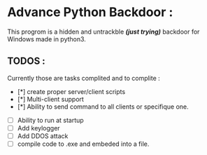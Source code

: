 # Advance Python Backdoor :

This progrom is a hidden and untrackble ***(just trying)*** backdoor for Windows made in python3.

## TODOS :
Currently those are tasks complited and to complite : 

- [*] create proper server/client scripts
- [*] Multi-client support
- [*] Ability to send command to all clients or specifique one.
- [ ] Ability to run at startup
- [ ] Add keylogger 
- [ ] Add DDOS attack
- [ ] compile code to .exe and embeded into a file.
